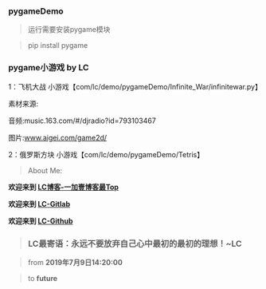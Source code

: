 ### pygameDemo

> 运行需要安装pygame模块

> pip install pygame

### pygame小游戏 by LC

1：飞机大战 小游戏【com/lc/demo/pygameDemo/Infinite_War/infinitewar.py】

素材来源:

音频:music.163.com/#/djradio?id=793103467

图片:www.aigei.com/game2d/

2：俄罗斯方块 小游戏【com/lc/demo/pygameDemo/Tetris】

> About Me:

**欢迎来到 [LC博客-一加壹博客最Top](http://www.oneplusone.vip)**

**欢迎来到 [LC-Gitlab](https://gitlab.com/ahviplc)**

**欢迎来到 [LC-Github](https://github.com/ahviplc)**

> ### LC最寄语：永远不要放弃自己心中最初的最初的理想！~LC

> from **2019年7月9日14:20:00**

> to **future**